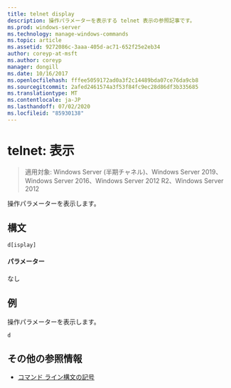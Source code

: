 ```yaml
---
title: telnet display
description: 操作パラメーターを表示する telnet 表示の参照記事です。
ms.prod: windows-server
ms.technology: manage-windows-commands
ms.topic: article
ms.assetid: 9272086c-3aaa-405d-ac71-652f25e2eb34
author: coreyp-at-msft
ms.author: coreyp
manager: dongill
ms.date: 10/16/2017
ms.openlocfilehash: fffee5059172ad0a3f2c14489bda07ce76da9cb8
ms.sourcegitcommit: 2afed2461574a3f53f84fc9ec28d86df3b335685
ms.translationtype: MT
ms.contentlocale: ja-JP
ms.lasthandoff: 07/02/2020
ms.locfileid: "85930138"
---
```

# <a name="telnet-display"></a>telnet: 表示

> 適用対象: Windows Server (半期チャネル)、Windows Server 2019、Windows Server 2016、Windows Server 2012 R2、Windows Server 2012

操作パラメーターを表示します。

## <a name="syntax"></a>構文
```
d[isplay]
```
#### <a name="parameters"></a>パラメーター
なし
## <a name="examples"></a>例
操作パラメーターを表示します。
```
d
```
## <a name="additional-references"></a>その他の参照情報
- [コマンド ライン構文の記号](command-line-syntax-key.md)
